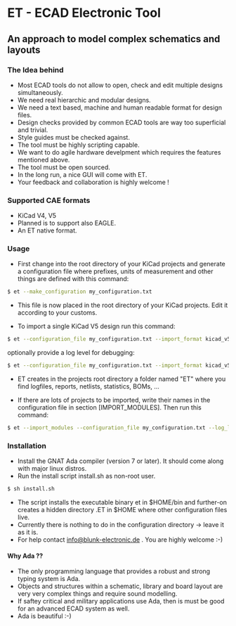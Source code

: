 # ET - ECAD Electronic Tool
## An approach to model complex schematics and layouts

### The Idea behind
- Most ECAD tools do not allow to open, check and edit multiple designs simultaneously.
- We need real hierarchic and modular designs.
- We need a text based, machine and human readable format for design files.
- Design checks provided by common ECAD tools are way too superficial and trivial.
- Style guides must be checked against.
- The tool must be highly scripting capable.
- We want to do agile hardware develpment which requires the features mentioned above.
- The tool must be open sourced.
- In the long run, a nice GUI will come with ET.
- Your feedback and collaboration is highly welcome !

### Supported CAE formats
- KiCad V4, V5
- Planned is to support also EAGLE.
- An ET native format.

### Usage
- First change into the root directory of your KiCad projects and generate a configuration file where prefixes, units of measurement and other things are defined with this command:

```sh
$ et --make_configuration my_configuration.txt
```

- This file is now placed in the root directory of your KiCad projects. Edit it according to your customs.

- To import a single KiCad V5 design run this command: 

```sh
$ et --configuration_file my_configuration.txt --import_format kicad_v5 --import_module my_kicad_project/
```
 
optionally provide a log level for debugging:

```sh 
$ et --configuration_file my_configuration.txt --import_format kicad_v5 --import_module my_kicad_project/ --log_level 2
```

- ET creates in the projects root directory a folder named "ET" where you find logfiles, reports, netlists, statistics, BOMs, ...

- If there are lots of projects to be imported, write their names in the configuration file in section [IMPORT_MODULES]. Then run this command:

```sh
$ et --import_modules --configuration_file my_configuration.txt --log_level 1
```

### Installation
- Install the GNAT Ada compiler (version 7 or later). It should come along with major linux distros.
- Run the install script install.sh as non-root user.

```sh
$ sh install.sh
```

- The script installs the executable binary et in $HOME/bin and further-on creates a hidden directory .ET in $HOME where other configuration files live.
- Currently there is nothing to do in the configuration directory -> leave it as it is.
- For help contact info@blunk-electronic.de . You are highly welcome :-)

#### Why Ada ??
- The only programming language that provides a robust and strong typing system is Ada.
- Objects and structures within a schematic, library and board layout are very very complex things and require sound modelling.
- If saftey critical and military applications use Ada, then is must be good for an advanced ECAD system as well.
- Ada is beautiful :-)
